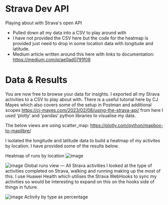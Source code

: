 # Strava Dev API 
Playing about with Strava's open API 
- Pulled down all my data into a CSV to play around with
- I have not provided the CSV here but the code for the heatmap is provided just need to drop in some location data with longitude and latitude.
- Medium article written around this here with links to documentation: https://medium.com/p/ae0ad0791f08

# Data & Results
You are now free to browse your data for insights. I exported all my Strava activities to a CSV to play about with. There is a useful tutorial here by CJ Mayes which also covers some of the setup in Postman and additional scopes https://cj-mayes.com/2023/02/08/using-the-strava-api/ from here I used ‘plotly’ and ‘pandas’ python libraries to visualise my data.

The below views are using scatter_map: https://plotly.com/python/mapbox-to-maplibre/

I isolated the longitude and latitude data to build a heatmap of my activites by location. I have provided some of the results below.

Heatmap of runs by location
![image](https://github.com/user-attachments/assets/eec71fa9-efc5-4d0c-a1e1-a6d7f7ff8830)

![image](https://github.com/user-attachments/assets/37e7b56e-9897-4c2b-9680-058a358f0af9)
Global runs view — All Strava activities
I looked at the type of activities completed on Strava, walking and running making up the most of this. I use Huawei Health which utilises the Strava WebHooks to sync my activities so would be interesting to expand on this on the hooks side of things in future.

![image](https://github.com/user-attachments/assets/f2ee2a6e-1c82-4cd6-a708-bc2ef09f1638)
Activity by type as percentage
